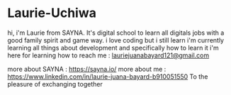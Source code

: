 # Laurie-Uchiwa
hi, i'm Laurie from SAYNA. It's  digital school to learn all digitals jobs with a good family  spirit and game way.
i love coding but  i still learn
i'm currently learning all things about development and specifically how to learn it
i'm here for learning
how to reach me : lauriejuanabayard121@gmail.com

more about SAYNA : https://sayna.io/
more about me : https://www.linkedin.com/in/laurie-juana-bayard-b910051550
To the pleasure of exchanging together
